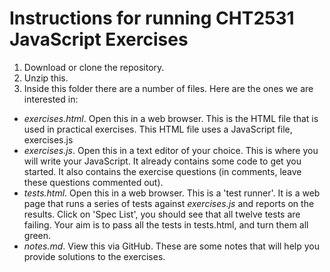 # Instructions for running CHT2531 JavaScript Exercises

1. Download or clone the repository.
2. Unzip this.
3. Inside this folder there are a number of files. Here are the ones we are interested in:

* *exercises.html*. Open this in a web browser. This is the HTML file that is used in practical exercises. This HTML file uses a JavaScript file, exercises.js
* *exercises.js*. Open this in a text editor of your choice. This is where you will write your JavaScript. It already contains some code to get you started. It also contains the exercise questions (in comments, leave these questions commented out).
* *tests.html*. Open this in a web browser. This is a 'test runner'. It is a web page that runs a series of tests against *exercises.js* and reports on the results. Click on 'Spec List', you should see that all twelve tests are failing. Your aim is to pass all the tests in tests.html, and turn them all green.
* *notes.md*. View this via GitHub. These are some notes that will help you provide solutions to the exercises.
